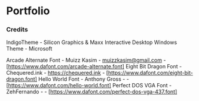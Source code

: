 # Portfolio



### Credits

IndigoTheme     -   Silicon Graphics & Maxx Interactive Desktop
Windows Theme   -   Microsoft

Arcade Alternate Font   -   Muizz Kasim     -   muizzkasim@gmail.com    -   [https://www.dafont.com/arcade-alternate.font]
Eight Bit Dragon Font   -   Chequered.ink   -   https://chequered.ink   -   [https://www.dafont.com/eight-bit-dragon.font]
Hello World Font        -   Anthony Gross   -                           -   [https://www.dafont.com/hello-world.font]
Perfect DOS VGA Font    -   ZehFernando     -                           -   [https://www.dafont.com/perfect-dos-vga-437.font]